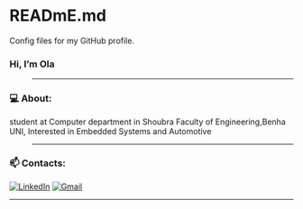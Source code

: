 # READmE.md
Config files for my GitHub profile.
### Hi, I’m Ola  
>_________________________________________________________________________________________________________
### 💻 About: 
 student at Computer department in Shoubra Faculty of Engineering,Benha UNI, Interested in Embedded Systems and Automotive
>_________________________________________________________________________________________________________
### 📫 Contacts: 
[<img alt="LinkedIn" src="https://img.shields.io/badge/Ola Mohamed -%233077B5.svg?=for-the-badge&logo=linkedin&logoColor=white"/>](https://www.linkedin.com/in/ola-mohamed-8ba11b16b/) [<img alt="Gmail" src="https://img.shields.io/badge/olametwaly3@gmail.com-D14836?=for-the-badge&logo=gmail&logoColor=white" />](https://mail.google.com/mail/u/1/?pli=1)
_________________________________________________________________________________________________________
